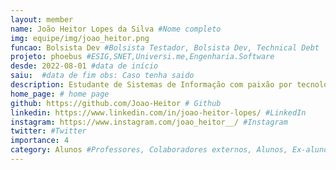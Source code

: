 ```yaml
---
layout: member
name: João Heitor Lopes da Silva #Nome completo
img: equipe/img/joao_heitor.png
funcao: Bolsista Dev #Bolsista Testador, Bolsista Dev, Technical Debt
projeto: phoebus #ESIG,SNET,Universi.me,Engenharia.Software
desde: 2022-08-01 #data de início
saiu:  #data de fim obs: Caso tenha saido
description: Estudante de Sistemas de Informação com paixão por tecnologia, desenvolvimento, games e café. Com habilidades no desenvolvimento backend utilizando liguagem C, Java e JavaScript, além de conhecimentos em desenvolvimento web com HTML, CSS e JavaScript. Teve oportunidade pelo projeto para aprendizado de EMV, pagamentos eletronicos, wmls e comunicação com APIs. Além de desenvolver e aplicar seus conhecimentos em linguagem C e padrões de projeto. 
home_page: # home page
github: https://github.com/Joao-Heitor # Github 
linkedin: https://www.linkedin.com/in/joao-heitor-lopes/ #LinkedIn 
instagram: https://www.instagram.com/joao_heitor__/ #Instagram 
twitter: #Twitter
importance: 4
category: Alunos #Professores, Colaboradores externos, Alunos, Ex-alunos
---
```


